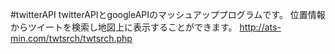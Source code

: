 #twitterAPI
twitterAPIとgoogleAPIのマッシュアッププログラムです。 位置情報からツイートを検索し地図上に表示することができます。
http://ats-min.com/twtsrch/twtsrch.php
